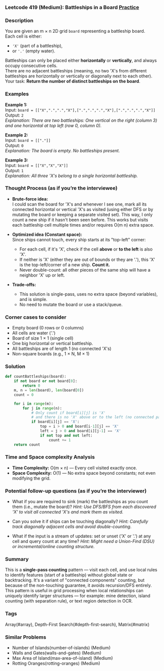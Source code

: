 ### Leetcode 419 (Medium): Battleships in a Board [Practice](https://leetcode.com/problems/battleships-in-a-board)

### Description  
You are given an m × n 2D grid `board` representing a battleship board.  
Each cell is either:
- `'X'` (part of a battleship),
- or `'.'` (empty water).

Battleships can only be placed either **horizontally** or **vertically**, and always occupy consecutive cells.  
There are no adjacent battleships (meaning, no two 'X's from different battleships are horizontally or vertically or diagonally next to each other).  
Your task: **Return the number of distinct battleships on the board**.


### Examples  

**Example 1:**  
Input: `board = [["X",".",".","X"],[".",".",".","X"],[".",".",".","X"]]`  
Output: `2`  
*Explanation: There are two battleships: One vertical on the right (column 3) and one horizontal at top left (row 0, column 0).*

**Example 2:**  
Input: `board = [["."]]`  
Output: `0`  
*Explanation: The board is empty. No battleships present.*

**Example 3:**  
Input: `board = [["X","X","X"]]`  
Output: `1`  
*Explanation: All three 'X's belong to a single horizontal battleship.*


### Thought Process (as if you’re the interviewee)  

- **Brute-force idea:**  
  I could scan the board for 'X's and whenever I see one, mark all its connected horizontal or vertical 'X's as visited (using either DFS or by mutating the board or keeping a separate visited set). This way, I only count a new ship if it hasn't been seen before. This works but visits each battleship cell multiple times and/or requires O(m n) extra space.

- **Optimized idea (Constant space):**  
  Since ships cannot touch, every ship starts at its "top-left" corner:  
  - For each cell, if it's 'X', check if the cell **above** or **to the left** is also 'X'.  
  - If neither is 'X' (either they are out of bounds or they are '.'), this 'X' is the top-left/corner of a new ship. **Count it.**  
  - Never double-count: all other pieces of the same ship will have a neighbor 'X' up or left.

- **Trade-offs:**  
  - This solution is single-pass, uses no extra space (beyond variables), and is simple.
  - No need to mutate the board or use a stack/queue.


### Corner cases to consider  
- Empty board (0 rows or 0 columns)
- All cells are water ('.')
- Board of size 1 × 1 (single cell)
- One big horizontal or vertical battleship.
- All battleships are of length 1 (no connected 'X's)
- Non-square boards (e.g., 1 × N, M × 1)


### Solution

```python
def countBattleships(board):
    if not board or not board[0]:
        return 0
    m, n = len(board), len(board[0])
    count = 0

    for i in range(m):
        for j in range(n):
            # Only count if board[i][j] is 'X'
            # and there is no 'X' above or to the left (no connected part)
            if board[i][j] == 'X':
                top = i > 0 and board[i-1][j] == 'X'
                left = j > 0 and board[i][j-1] == 'X'
                if not top and not left:
                    count += 1
    return count
```


### Time and Space complexity Analysis  

- **Time Complexity:** O(m × n) — Every cell visited exactly once.
- **Space Complexity:** O(1) — No extra space beyond constants; not even modifying the grid.


### Potential follow-up questions (as if you’re the interviewer)  

- What if you are required to sink (mark) the battleships as you count them (i.e., mutate the board)?
  *Hint: Use DFS/BFS from each discovered 'X' to visit all connected 'X's and mark them as visited.*

- Can you solve it if ships can be touching diagonally?
  *Hint: Carefully track diagonally adjacent cells and avoid double-counting.*

- What if the input is a stream of updates: set or unset ('X' or '.') at any cell and query count at any time?
  *Hint: Might need a Union-Find (DSU) or incremental/online counting structure.*


### Summary
This is a **single-pass counting** pattern — visit each cell, and use local rules to identify features (start of a battleship) without global state or backtracking. It's a variant of "connected components" counting, but because of the non-touching guarantee, it avoids recursion/DFS entirely. This pattern is useful in grid processing when local relationships can uniquely identify larger structures — for example: mine detection, island counting (with separation rule), or text region detection in OCR.

### Tags
Array(#array), Depth-First Search(#depth-first-search), Matrix(#matrix)

### Similar Problems
- Number of Islands(number-of-islands) (Medium)
- Walls and Gates(walls-and-gates) (Medium)
- Max Area of Island(max-area-of-island) (Medium)
- Rotting Oranges(rotting-oranges) (Medium)